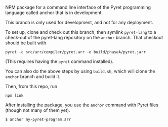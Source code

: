 NPM package for a command line interface of the Pyret programming language
called anchor that is in development.

This branch is only used for development, and not for any deployment.

To set up, clone and check out this branch, then symlink `pyret-lang` to a
check-out of the pyret-lang repository on the `anchor` branch. That checkout
should be built with

```
pyret -c src/arr/compiler/pyret.arr -o build/phaseA/pyret.jarr
```

(This requires having the `pyret` command installed).

You can also do the above steps by using `build.sh`, which will clone the
`anchor` branch and build it.

Then, from this repo, run

```
npm link
```

After installing the package, you use the `anchor` command with Pyret files
(though not many of them yet).

```
$ anchor my-pyret-program.arr
```

